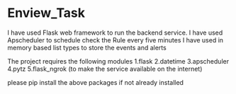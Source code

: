 # Enview_Task

I have used Flask web framework to run the backend service. 
I have used Apscheduler to schedule check the Rule every five minutes
I have used in memory based list types to store the events and alerts

The project requires the following modules
1.flask
2.datetime
3.apscheduler
4.pytz
5.flask_ngrok  (to make the service available on the internet)

please pip install the above packages if not already installed

